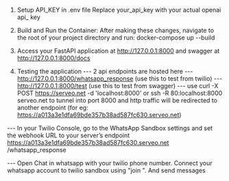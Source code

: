 1. Setup API_KEY in .env file
    Replace your_api_key with your actual openai api_ key

2. Build and Run the Container: After making these changes, navigate to the root of your project directory and run:
    docker-compose up --build

3. Access your FastAPI application at http://127.0.0.1:8000 and swagger at http://127.0.0.1:8000/docs


4. Testing the application
--- 2 api endpoints are hosted here
    --- http://127.0.0.1:8000/whatsapp_response (use this to test from twilio)
    --- http://127.0.0.1:8000/test (use this to test from swagger)
--- use curl -X POST https://serveo.net -d 'localhost:8000' or ssh -R 80:localhost:8000 serveo.net to tunnel into port 8000 and http traffic will be redirected to another endpoint (for eg: https://a013a3e1dfa69bde357b38ad587fc630.serveo.net)


--- In your Twilio Console, go to the WhatsApp Sandbox settings and set the webhook URL to your server’s endpoint https://a013a3e1dfa69bde357b38ad587fc630.serveo.net
/whatsapp_response 

--- Open Chat in whatsapp with your twilio phone number. Connect your whatsapp account to twilio sandbox using "join <sandbox name>". And send messages
